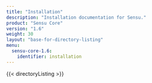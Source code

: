 ```yaml
---
title: "Installation"
description: "Installation documentation for Sensu."
product: "Sensu Core"
version: "1.6"
weight: 30
layout: "base-for-directory-listing"
menu:
  sensu-core-1.6:
    identifier: installation
---
```


{{< directoryListing >}}
